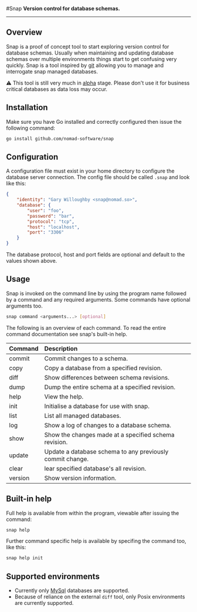 #Snap
**Version control for database schemas.**

---

## Overview

Snap is a proof of concept tool to start exploring version control for database 
schemas. Usually when maintaining and updating database schemas over multiple 
environments things start to get confusing very quickly. Snap is a tool 
inspired by [git](http://git-scm.com/) allowing you to manage and interrogate 
snap managed databases.

:warning: This tool is still very much in 
[alpha](http://en.wikipedia.org/wiki/Software_release_life_cycle#Alpha) stage. 
Please don't use it for business critical databases as data loss may occur.

## Installation

Make sure you have Go installed and correctly configured then issue the 
following command:
```bash
go install github.com/nomad-software/snap
```
## Configuration

A configuration file must exist in your home directory to configure the 
database server connection. The config file should be called `.snap` and look 
like this:
```json
{
    "identity": "Gary Willoughby <snap@nomad.so>",
    "database": {
        "user": "foo",
        "password": "bar",
        "protocol": "tcp",
        "host": "localhost",
        "port": "3306"
    }
}
```
The database protocol, host and port fields are optional and default to the 
values shown above.

## Usage

Snap is invoked on the command line by using the program name followed by a 
command and any required arguments. Some commands have optional arguments too.
```bash
snap command <arguments...> [optional]
```
The following is an overview of each command. To read the entire command 
documentation see snap's built-in help.

| Command | Description |
| :------ | :---------- |
| commit  | Commit changes to a schema. |
| copy    | Copy a database from a specified revision. |
| diff    | Show differences between schema revisions. |
| dump    | Dump the entire schema at a specified revision. |
| help    | View the help. |
| init    | Initialise a database for use with snap. |
| list    | List all managed databases. |
| log     | Show a log of changes to a database schema. |
| show    | Show the changes made at a specified schema revision. |
| update  | Update a database schema to any previously commit change. |
| clear   | lear specified database's all revision. |
| version | Show version information. |

## Built-in help

Full help is available from within the program, viewable after issuing the 
command:
```bash
snap help
```
Further command specific help is available by specifing 
the command too, like this:
```bash
snap help init
```
## Supported environments

 * Currently only [MySql](http://www.mysql.com/) databases are supported.
 * Because of reliance on the external `diff` tool, only Posix environments are 
   currently supported.
